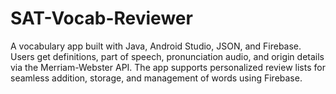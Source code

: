 # SAT-Vocab-Reviewer
A vocabulary app built with Java, Android Studio, JSON, and Firebase. Users get definitions, part of speech, pronunciation audio, and origin details via the Merriam-Webster API. The app supports personalized review lists for seamless addition, storage, and management of words using Firebase.
